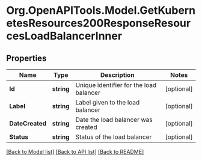 # Org.OpenAPITools.Model.GetKubernetesResources200ResponseResourcesLoadBalancerInner

## Properties

Name | Type | Description | Notes
------------ | ------------- | ------------- | -------------
**Id** | **string** | Unique identifier for the load balancer | [optional] 
**Label** | **string** | Label given to the load balancer | [optional] 
**DateCreated** | **string** | Date the load balancer was created | [optional] 
**Status** | **string** | Status of the load balancer | [optional] 

[[Back to Model list]](../README.md#documentation-for-models) [[Back to API list]](../README.md#documentation-for-api-endpoints) [[Back to README]](../README.md)

